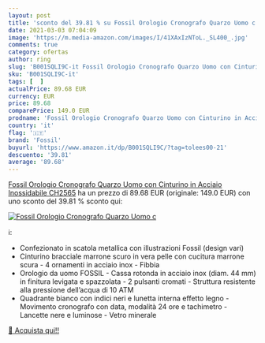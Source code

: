 ```yaml
---
layout: post
title: 'sconto del 39.81 % su Fossil Orologio Cronografo Quarzo Uomo c  '
date: 2021-03-03 07:04:09
image: 'https://m.media-amazon.com/images/I/41XAxIzNToL._SL400_.jpg'
comments: true
category: ofertas
author: ring
slug: 'B001SQLI9C-it Fossil Orologio Cronografo Quarzo Uomo con Cinturino in...'
sku: 'B001SQLI9C-it'
tags: [  ]
actualPrice: 89.68 EUR
currency: EUR
price: 89.68
comparePrice: 149.0 EUR
prodname: 'Fossil Orologio Cronografo Quarzo Uomo con Cinturino in Acciaio Inossidabile CH2565'
country: 'it'
flag: '🇮🇹'
brand: 'Fossil'
buyurl: 'https://www.amazon.it/dp/B001SQLI9C/?tag=tolees00-21'
descuento: '39.81'
average: '89.68'
---
```


[Fossil Orologio Cronografo Quarzo Uomo con Cinturino in Acciaio Inossidabile CH2565](https://www.amazon.it/dp/B001SQLI9C/?tag=tolees00-21) ha un prezzo di 89.68 EUR (originale: 149.0 EUR) con uno sconto del 39.81 % sconto qui:

[![Fossil Orologio Cronografo Quarzo Uomo c](https://m.media-amazon.com/images/I/41XAxIzNToL._SL400_.jpg)](https://www.amazon.it/dp/B001SQLI9C/?tag=tolees00-21)

ℹ️:

- Confezionato in scatola metallica con illustrazioni Fossil (design vari)
- Cinturino bracciale marrone scuro in vera pelle con cucitura marrone scura - 4 ornamenti in acciaio inox - Fibbia
- Orologio da uomo FOSSIL - Cassa rotonda in acciaio inox (diam. 44 mm) in finitura levigata e spazzolata - 2 pulsanti cromati - Struttura resistente alla pressione dell’acqua di 10 ATM
- Quadrante bianco con indici neri e lunetta interna effetto legno - Movimento cronografo con data, modalità 24 ore e tachimetro - Lancette nere e luminose - Vetro minerale

[🛒 Acquista qui!!](https://www.amazon.it/dp/B001SQLI9C/?tag=tolees00-21)
